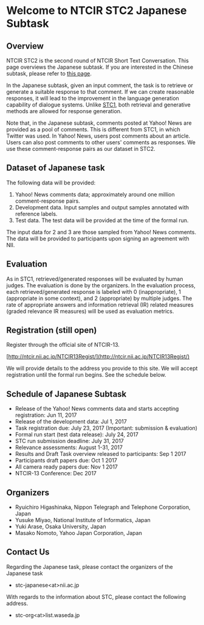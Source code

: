 # Welcome to NTCIR STC2 Japanese Subtask

## Overview

NTCIR STC2 is the second round of NTCIR Short Text Conversation. This page overviews
the Japanese subtask. If you are interested in the Chinese subtask, 
please refer to [this page](http://ntcirstc.noahlab.com.hk/STC2/stc-cn.htm).

In the Japanese subtask, given an input comment, the task is to retrieve or generate a 
suitable response to that comment. If we can create reasonable responses, it will lead to the improvement
in the language generation capability of dialogue systems. Unlike [STC1](http://ntcir12.noahlab.com.hk/japanese/stc-jpn.htm),
both retrieval and generative methods are allowed for response generation.

Note that, in the Japanese subtask, comments posted at Yahoo! News are provided as a pool of comments.
This is different from STC1, in which Twitter was used. In Yahoo! News, users post
comments about an article. Users can also post comments to other users' comments as responses. 
We use these comment-response pairs as our dataset in STC2.

## Dataset of Japanese task

The following data will be provided:

1. Yahoo! News comments data; approximately around one million comment-response pairs.
2. Development data. Input samples and output samples annotated with reference labels.
3. Test data. The test data will be provided at the time of the formal run. 

The input data for 2 and 3 are those sampled from Yahoo! News comments.
The data will be provided to participants upon signing an agreement with NII. 

## Evaluation

As in STC1, retrieved/generated responses will be evaluated by human judges.
The evaluation is done by the organizers. In
the evaluation process, each retrieved/generated response is labeled with 0 (inappropriate), 1 (appropriate in
some context), and 2 (appropriate) by multiple judges. The rate of appropriate answers and
information retrieval (IR) related measures (graded relevance IR measures) will be used as
evaluation metrics.

## Registration (still open)

Register through the official site of NTCIR-13.

[http://ntcir.nii.ac.jp/NTCIR13Regist/](http://ntcir.nii.ac.jp/NTCIR13Regist/)

We will provide details to the address you provide to this site.
We will accept registration until the formal run begins. See the schedule below.

## Schedule of Japanese Subtask

* Release of the Yahoo! News comments data and starts accepting registration: Jun 11, 2017
* Release of the development data: Jul 1, 2017
* Task registration due: July 23, 2017 (Important: submission & evaluation)
* Formal run start (test data release): July 24, 2017
* STC run submission deadline: July 31, 2017
* Relevance assessments: August 1-31, 2017
* Results and Draft Task overview released to participants: Sep 1 2017
* Participants draft papers due: Oct 1 2017
* All camera ready papers due: Nov 1 2017
* NTCIR-13 Conference: Dec 2017

## Organizers

* Ryuichiro Higashinaka, Nippon Telegraph and Telephone Corporation, Japan
* Yusuke Miyao, National Institute of Informatics, Japan
* Yuki Arase, Osaka University, Japan
* Masako Nomoto, Yahoo Japan Corporation, Japan

## Contact Us

Regarding the Japanese task, please contact the organizers of the Japanese task

* stc-japanese&lt;at&gt;nii.ac.jp

With regards to the information about STC, please contact the following address.

* stc-org&lt;at&gt;list.waseda.jp

